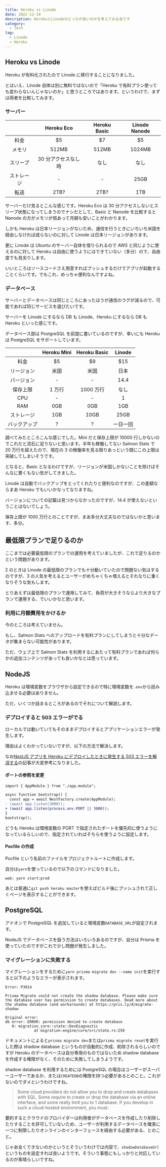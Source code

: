 ```yaml
---
title: Heroku vs Linode
date: 2022-12-19
description: HerokuとLinodeのどっちが良いのかを考えてみる会です
category:
  - Tech
tag:
  - Linode
  - Heroku
---
```


## Heroku vs Linode

Heroku が有料化されたので Linode に移行することになりました。

とはいえ、Linode 自体は別に無料ではないので「Heroku で有料プラン使っても変わらないんじゃないのか」と思うところではあります。というわけで、まずは両者を比較してみます。

### サーバー

|            |     Heroku Eco      | Heroku Basic | Linode Nanode |
| :--------: | :-----------------: | :----------: | :-----------: |
|    料金    |         $5          |      $7      |      $5       |
|   メモリ   |        512MB        |    512MB     |    1024MB     |
|  スリープ  | 30 分アクセスなし時 |     なし     |     なし      |
| ストレージ |          -          |      -       |     25GB      |
|    転送    |        2TB?         |     2TB?     |      1TB      |

サーバーだけ見るとこんな感じです。Heroku Eco は 30 分アクセスしないとスリープ状態になってしまうのでナシだとして、Basic と Nanode を比較すると Nanode の方がメモリが倍あって月額も安いことがわかります。

しかも Heroku は日本リージョンがないため、通信を行うときにいちいち米国を経由しなければ成らないのに対して Linode は日本リージョンがあります。

更に Linode は Ubuntu のサーバー自体を借りられるので AWS と同じように使えるのに対して Heroku は自由に使うようにはできていない（多分）ので、自由度でも見劣りします。

いいところはソースコードさえ用意すればプッシュするだけでアプリが起動することくらいです。でもこれ、めっちゃ便利なんですよね。

### データベース

サーバーとデータベースは同じところにあったほうが通信のラグが減るので、可能であれば同じサービスを選びたいです。

サーバーを Linode にするなら DB も Linode、Heroku にするなら DB も Heroku といった感じです。

データベース部は PostgreSQL を前提に書いているのですが、幸いにも Heroku は PostgreSQL をサポートしています。

|              | Heroku Mini | Heroku Basic |  Linode  |
| :----------: | :---------: | :----------: | :------: |
|     料金     |     $5      |      $9      |   $15    |
|  リージョン  |    米国     |     米国     |   日本   |
|  バージョン  |      -      |      -       |   14.4   |
|   保存上限   |   1 万行    |  1000 万行   |   なし   |
|     CPU      |      -      |      -       |    1     |
|     RAM      |     0GB     |     0GB      |   1GB    |
|  ストレージ  |     1GB     |     10GB     |   25GB   |
| バックアップ |      ?      |      ?       | 一日一回 |

調べてみたところこんな感じでした。Mini だと保存上限が 10000 行しかないのでこれだと流石に足りないと思います。半年も稼働してない Salmon Stats で 20 万行を超えたので、現在の 3 の稼働率を見る限りあっという間にこの上限は突破してしまいそうです。

となると、Basic となるわけですが、リージョンが米国しかないことを除けばそんなに悪くもない気がしてきました。

Linode は自動でバックアップをとってくれたりと便利なのですが、この差額ならまあ Heroku でもいいかなってなりますね。

バージョンについての記載は見つからなかったのですが、14.4 が使えないということはないでしょう。

保存上限が 1000 万行とのことですが、まあ多分大丈夫なのではないかと思います、多分。

## 最低限プランで足りるのか

ここまでは必要最低限のプランでの運用を考えていましたが、これで足りるのかという問題があります。

2 のときは Linode の最低限のプランでも十分動いていたので問題ない気はするのですが、3 の人気を考えるとユーザーがめちゃくちゃ増えるとそれなりに重くなりそうな気もします。

とりあえずは最低限のプランで運用してみて、負荷が大きそうならより大きなプランで運用する、でいいかなと思います。

### 利用に月額費用をかけるか

今のところは考えていません。

もし、Salmon Stats へのアップロードを有料プランにしてしまうと十分なデータが集まらない可能性があります。

ただ、ウェブ上で Salmon Stats を利用するにあたって有料プランであれば何らかの追加コンテンツがあっても良いかなとは思っています。

## NodeJS

Heroku は環境変数をブラウザから設定できるので特に環境変数を`.env`から読み込ませる必要はありません。

ただ、いくつか詰まるところがあるのでそれについて解説します。

### デプロイすると 503 エラーがでる

ローカルでは動いていてもそのままデプロイするとアプリケーションエラーが発生します。

理由はよくわかっていないですが、以下の方法で解決します。

なお[NestJS アプリを Heroku にデプロイしたときに発生する 503 エラーを解消する](https://zenn.dev/k0kishima/articles/78f7cd55afca93)の記事が大変参考になりました。

#### ポートの参照を変更

```diff
import { AppModule } from "./app.module";

async function bootstrap() {
  const app = await NestFactory.create(AppModule);
- (await app.listen(3000));
+ (await app.listen(process.env.PORT || 3000));
}
bootstrap();
```

どうも Heroku は環境変数の PORT で指定されたポートを優先的に使うようになっているらしいので、指定されていればそちらを使うように設定します。

#### Pocfile の作成

Pocfile という名前のファイルをプロジェクトルートに作成します。

自分は`yarn`を使っているので以下のコマンドになりました。

```
web: yarn start:prod
```

あとは普通に`git push heroku master`を使えばビルド後にプッシュされて正しくページを表示することができます。

## PostgreSQL

アドオンで PostgreSQL を追加していると環境変数`DATABASE_URL`が設定されます。

NodeJS でデータベースを扱う方法はいろいろあるのですが、自分は Prisma を使っていたのですがこれで少し問題が発生しました。

### マイグレーションに失敗する

マイグレーションをするために`yarn prisma migrate dev --name init`を実行すると以下のようなエラーが表示されます。

```
Error: P3014

Prisma Migrate could not create the shadow database. Please make sure the database user has permission to create databases. Read more about the shadow database (and workarounds) at https://pris.ly/d/migrate-shadow

Original error:
db error: ERROR: permission denied to create database
   0: migration_core::state::DevDiagnostic
             at migration-engine/core/src/state.rs:250
```

ドキュメントによると`prisma migrate dev`または`prisma migrate reset`を実行した際は shadow database というものが自動的に作成、削除されるらしいのですが Heroku のデータベースは自分専用のものではないため shadow database を作成する権限がなく、そのために失敗してしまうようです。

shadow database を利用するためには PostgreSQL の場合はユーザーがスーパーユーザーであるか、または`CREATEDB`の権限を持つ必要があるとのこと。これがないのでダメというわけですね。

> Some cloud providers do not allow you to drop and create databases with SQL. Some require to create or drop the database via an online interface, and some really limit you to 1 database. If you develop in such a cloud-hosted environment, you must:

要約するとクラウドのプロバイダーは利用者がデータベースを作成したり削除したりすることを許可していないため、ユーザーが利用するデータベースを確実に一つに制限したりオンラインのインターフェースを経由する必要がある、とのこと。

じゃあ全くできないのかというとそういうわけでは内容で、`shadowDatabaseUrl`というものを設定すれば良いようです。そういう事態にもしっかりと対応しているのが素晴らしいですね。

